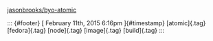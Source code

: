 [jasonbrooks/byo-atomic](%20https://t.umblr.com/redirect?z=https%3A%2F%2Fgithub.com%2Fjasonbrooks%2Fbyo-atomic%2F&t=OWUxNmRiMjJiMWIzMDU2ZWU1OTU5ZTYyZmEwM2I5ODk0OGQxNTFmMCxENk5CZHJ3Rw%3D%3D&b=t%3Af-JKqRHWTpWK1DKXwqj3Yg&p=https%3A%2F%2Fdummdida.tumblr.com%2Fpost%2F110732416740%2Fjasonbrooksbyo-atomic&m=1)

::: {#footer}
[ February 11th, 2015 6:16pm ]{#timestamp} [atomic]{.tag} [fedora]{.tag}
[node]{.tag} [image]{.tag} [build]{.tag}
:::
